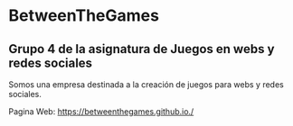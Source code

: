 # BetweenTheGames
## Grupo 4 de la asignatura de Juegos en webs y redes sociales

Somos una empresa destinada a la creación de juegos para webs y redes sociales.

Pagina Web: https://betweenthegames.github.io./
